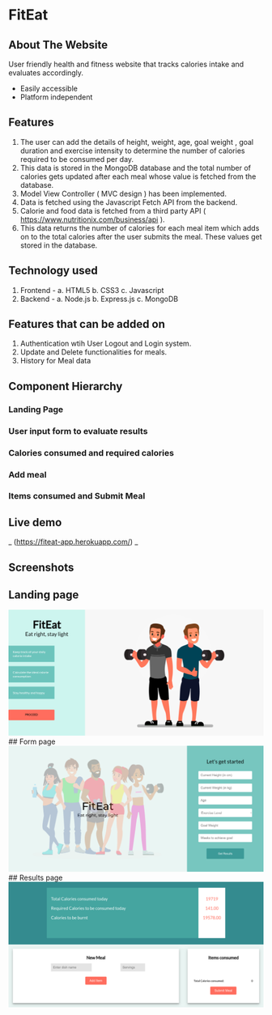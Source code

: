 # FitEat
## About The Website
   User friendly health and fitness website that tracks calories intake and evaluates accordingly.
   - Easily accessible
   - Platform independent
## Features
1. The user can add the details of height, weight, age, goal weight , goal duration and exercise intensity to determine the number of calories required to be consumed per day. 
2. This data is stored in the MongoDB database and the total number of calories gets updated after each meal whose value is fetched from the database.
3. Model View Controller ( MVC design ) has been implemented.
4. Data is fetched using the Javascript Fetch API from the backend.
5. Calorie and food data is fetched from a third party API ( https://www.nutritionix.com/business/api ).
6. This data returns the number of calories for each meal item which adds on to the total calories after the user submits the meal. These values get stored in the database.
## Technology used
1. Frontend -
 a. HTML5
 b. CSS3
 c. Javascript
2. Backend -
a. Node.js
b. Express.js
c. MongoDB
## Features that can be added on
1. Authentication wtih User Logout and Login system.
2. Update and Delete functionalities for meals.
3. History for Meal data

## Component Hierarchy
### Landing Page
### User input form to evaluate results
### Calories consumed and required calories
### Add meal 
### Items consumed and Submit Meal

## Live demo
_ (https://fiteat-app.herokuapp.com/) _
## Screenshots
## Landing page
<img src="screenshots/landingpage.png">
## Form page
<img src="screenshots/mainpage.png">
## Results page
<img src="screenshots/resultspage.png">
